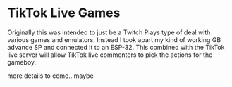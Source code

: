 # TikTok Live Games
Originally this was intended to just be a Twitch Plays type of deal with various games and emulators. 
Instead I took apart my kind of working GB advance SP and connected it to an ESP-32. This combined with the TikTok live server will
allow TikTok live commenters to pick the actions for the gameboy. 

more details to come.. maybe
